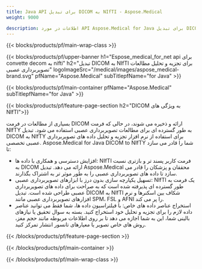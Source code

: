 ```yaml
---
title: Java API برای تبدیل DICOM به NIfTI - Aspose.Medical
weight: 9000

description: اطلاعات در مورد API Aspose.Medical for Java برای تبدیل DICOM به NIfTI
---
```


{{< blocks/products/pf/main-wrap-class >}}

{{< blocks/products/pf/upper-banner h1="Espose_medical_for_net api برای convette decom به nifti" h2="تبدیل DICOM به NIfTI برای تجزیه و تحلیل مطالعات تصویربرداری عصبی" logoImageSrc="/medical/images/aspose_medical-brand.svg" pfName="Aspose.Medical" subTitlepfName="for Java" >}}

{{< blocks/products/pf/main-container pfName="Aspose.Medical" subTitlepfName="for Java" >}}

{{< blocks/products/pf/feature-page-section h2="DICOM به ویژگی های NIfTI">}}

<p>بسیاری از مطالعات در فرمت DICOM ارائه و ذخیره می شوند، در حالی که فرمت NIfTY به طور گسترده ای برای مطالعات تصویربرداری عصبی استفاده می شود. تبدیل DICOM به NIfTY برای استفاده از نرم افزار تجزیه و تحلیل داده های تصویربرداری عصبی تخصصی. Aspose.Medical for Java DICOM to NIfTY شما را قادر می سازد تا:</p>

<ul>
<li>افزایش دسترسی و همکاری با داده ها: NIfTI فرمت کاربر پسند تر و بازتری نسبت به DICOM ارائه می دهد. تبدیل Aspose.Medical محققان و پزشکان را قادر می سازد تا داده های تصویربرداری عصبی را به طور موثر تر به اشتراک بگذارند.</li>
<li>تسهیل یکپارچه سازی بدون درز با ابزارهای تصویربرداری عصبی: NIfTI یک فرمت به طور گسترده ای پذیرفته شده است که به صراحت برای داده های تصویربرداری عصبی طراحی شده است. تبدیل DICOM به NIfTI شکاف بین اسکنرها و نرم افزارهای تصویربرداری عصبی مانند SPM، FSL و AFNI را پر می کند.</li>
<li>استخراج عناصر داده های خاص: با فیلتراسیون داده ها، شما فقط می توانید عناصر داده لازم را برای تجزیه و تحلیل خود استخراج کنید. بسته به سوال تحقیق یا نیازهای بالینی شما، این به شما اجازه می دهد تا بر روی اطلاعات مربوطه مانند حجم مغز، روش های خاص تصویر یا معیارهای تانسور انتشار تمرکز کنید.</li>
</ul>

{{< /blocks/products/pf/feature-page-section >}}

{{< /blocks/products/pf/main-container >}}

{{< /blocks/products/pf/main-wrap-class >}}